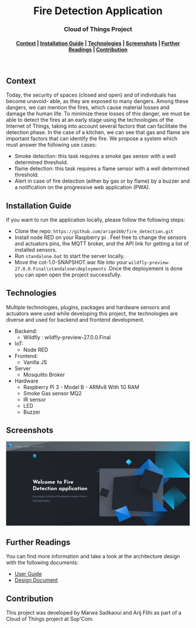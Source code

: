 <h1 align="center">
  <br>
Fire Detection Application
</h1>
<h3 align="center">
Cloud of Things Project
</h3>
<div align="center">
  <h4>
    <a href="#Context">Context</a> |
    <a href="#Installation-Guide">Installation Guide</a> |
    <a href="#Technologies">Technologies</a> |
   <a href="#Screenshots">Screenshots</a> |
    <a href="#Further-Readings">Further Readings</a> |
    <a href="#Contribution">Contribution</a>
  </h4>
</div>
<br>

## Context
Today, the security of spaces (closed and open) and of individuals has become unavoid-
able, as they are exposed to many dangers. Among these dangers, we can mention the
fires, which cause material losses and damage the human life.
To minimize these losses of this danger, we must be able to detect the fires at an early
stage using the technologies of the Internet of Things, taking into account several factors
that can facilitate the detection phase.
In the case of a kitchen, we can see that gas and flame are important factors that can
identify the fire.
We propose a system which must answer the following use cases:
- Smoke detection: this task requires a smoke gas sensor with a well determined threshold.
- flame detection: this task requires a flame sensor with a well determined threshold.
- Alert in case of fire detection (either by gas or by flame) by a buzzer and a notification on
the progressive web application (PWA).
## Installation Guide
If you want to run the application locally, please follow the following steps: 
- Clone the repo: `https://github.com/arige160/fire_detection.git`
- Install node RED on your Raspberry pi . Feel free to change the sensors and actuators pins, the MQTT broker, and the API link for getting a list of installed sensors.
- Run `standalone.bat` to start the server locally.
- Move the cot-1.0-SNAPSHOT.war file into your `wildfly-preview-27.0.0.Final\standalone\deployments` .Once the deployement is done you can open open the project successfully.

## Technologies
Multiple technologies, plugins, packages and hardware sensors and actuators were used while developing this project, the technologies are diverse and used for backend and frontend development.
- Backend:
  - Wildfly : wildfly-preview-27.0.0.Final
- IoT:
  - Node RED
- Frontend:
  - Vanilla JS
- Server
  - Mosquitto Broker
- Hardware
  - Raspberry Pi 3 - Model B - ARMv8 With 1G RAM
  - Smoke Gas sensor MQ2
  - IR sensor
  - LED
  - Buzzer
## Screenshots
![Alt text](./imgs/mainPage.png)
## Further Readings
You can find more information and take a look at the architecture design with the following documents:
-  [User Guide](Doc/scope%20statement.pdf)
-  [Design Document](Doc/Design%20Document.pdf)
## Contribution
This project was developed by Marwa Sadkaoui and Arij Flihi as part of a Cloud of Things project at Sup'Com.


